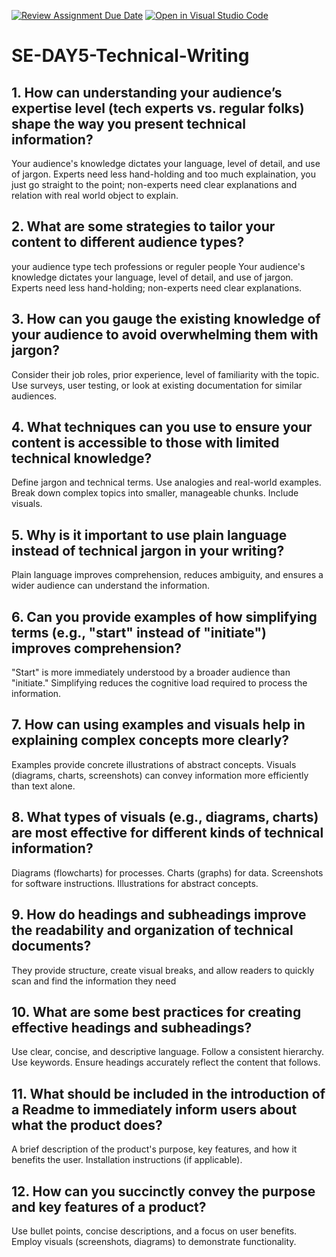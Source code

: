 [![Review Assignment Due Date](https://classroom.github.com/assets/deadline-readme-button-22041afd0340ce965d47ae6ef1cefeee28c7c493a6346c4f15d667ab976d596c.svg)](https://classroom.github.com/a/zsAR-pyY)
[![Open in Visual Studio Code](https://classroom.github.com/assets/open-in-vscode-2e0aaae1b6195c2367325f4f02e2d04e9abb55f0b24a779b69b11b9e10269abc.svg)](https://classroom.github.com/online_ide?assignment_repo_id=18446013&assignment_repo_type=AssignmentRepo)
# SE-DAY5-Technical-Writing
## 1. How can understanding your audience’s expertise level (tech experts vs. regular folks) shape the way you present technical information?

Your audience's knowledge dictates your language,
level of detail, and use of jargon. Experts need less hand-holding and too much explaination, you just go straight to the point;
non-experts need clear explanations and relation with real world object to explain.

## 2. What are some strategies to tailor your content to different audience types?

your audience type tech professions or reguler people
Your  audience's knowledge dictates your language,  level of detail, and use of jargon. 
Experts need less hand-holding; non-experts need clear explanations.

## 3. How can you gauge the existing knowledge of your audience to avoid overwhelming them with jargon?

Consider their job roles,
prior experience,
level of familiarity with the topic.
Use surveys,
user testing, 
or look at existing documentation for similar audiences.

## 4. What techniques can you use to ensure your content is accessible to those with limited technical knowledge?

Define jargon and technical terms.
Use analogies and real-world examples.
Break down complex topics into smaller,
manageable chunks. Include visuals.

## 5. Why is it important to use plain language instead of technical jargon in your writing?

Plain language improves comprehension, 
reduces ambiguity,
and ensures a wider audience can understand the information.

## 6. Can you provide examples of how simplifying terms (e.g., "start" instead of "initiate") improves comprehension?

"Start" is more immediately understood by a broader audience than "initiate."
Simplifying reduces the cognitive load required to process the information.

## 7. How can using examples and visuals help in explaining complex concepts more clearly?

Examples provide concrete illustrations of abstract concepts.
Visuals (diagrams, charts, screenshots) can convey information more efficiently than text alone.

## 8. What types of visuals (e.g., diagrams, charts) are most effective for different kinds of technical information?

Diagrams (flowcharts) for processes.
Charts (graphs) for data.
Screenshots for software instructions. 
Illustrations for abstract concepts.


## 9. How do headings and subheadings improve the readability and organization of technical documents?

They provide structure,
create visual breaks,
and allow readers to quickly scan and find the information they need

## 10. What are some best practices for creating effective headings and subheadings?

Use clear, 
concise, 
and descriptive language.
Follow a consistent hierarchy. 
Use keywords. 
Ensure headings accurately reflect the content that follows.

## 11. What should be included in the introduction of a Readme to immediately inform users about what the product does?

A brief description of the product's purpose, key features, and how it benefits the user. 
Installation instructions (if applicable).

## 12. How can you succinctly convey the purpose and key features of a product?

Use bullet points, 
concise descriptions,
and a focus on user benefits.
Employ visuals (screenshots, diagrams) to demonstrate functionality.
